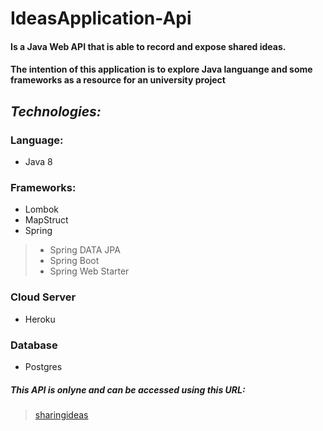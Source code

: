 # IdeasApplication-Api

#### Is a Java Web API that is able to record and expose shared ideas.

#### The intention of this application is to explore Java languange and some frameworks as a resource for an university project

## *Technologies:*

### Language: 
- Java 8

### Frameworks:
- Lombok
- MapStruct
- Spring
>- Spring DATA JPA
>- Spring Boot
>- Spring Web Starter

### Cloud Server
- Heroku

### Database
- Postgres

##### *This API is onlyne and can be accessed using this URL:*
> [sharingideas](https://sharing-ideas-api.herokuapp.com/)
